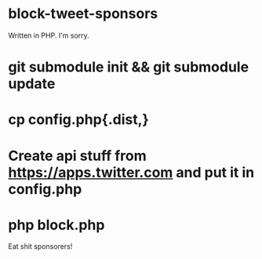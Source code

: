 block-tweet-sponsors
====================

Written in PHP. I'm sorry.

# git submodule init && git submodule update
# cp config.php{.dist,}
# Create api stuff from https://apps.twitter.com and put it in config.php
# php block.php

Eat shit sponsorers!
